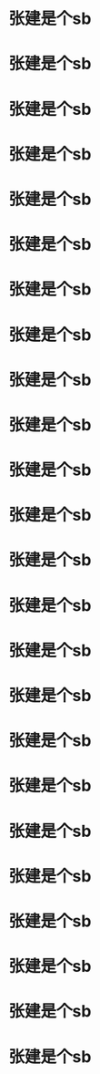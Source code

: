 # 张建是个sb
# 张建是个sb
# 张建是个sb
# 张建是个sb
# 张建是个sb
# 张建是个sb
# 张建是个sb
# 张建是个sb
# 张建是个sb
# 张建是个sb
# 张建是个sb
# 张建是个sb
# 张建是个sb
# 张建是个sb
# 张建是个sb
# 张建是个sb
# 张建是个sb
# 张建是个sb
# 张建是个sb
# 张建是个sb
# 张建是个sb
# 张建是个sb
# 张建是个sb
# 张建是个sb



